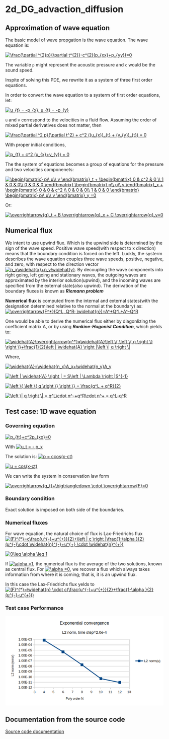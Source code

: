 # 2d_DG_advaction_diffusion

## Approximation of wave equation
The basic model of wave propgation is the wave equation. The wave equation is:

<a href="https://www.codecogs.com/eqnedit.php?latex=\frac{\partial&space;^{2}p}{\partial&space;t^{2}}-c^{2}(p_{xx}&plus;p_{yy})=0" target="_blank"><img src="https://latex.codecogs.com/gif.latex?\frac{\partial&space;^{2}p}{\partial&space;t^{2}}-c^{2}(p_{xx}&plus;p_{yy})=0" title="\frac{\partial ^{2}p}{\partial t^{2}}-c^{2}(p_{xx}+p_{yy})=0" /></a>

The variable `p` might represent the acoustic pressure and `c` would be the sound speed. 

Inspite of solving this PDE, we rewrite it as a system of three first order equations. 

In order to convert the wave equation to a systerm of first order equations, let:

<a href="https://www.codecogs.com/eqnedit.php?latex=u_{t}&space;=&space;-p_{x},&space;u_{t}&space;=&space;-p_{y}" target="_blank"><img src="https://latex.codecogs.com/gif.latex?u_{t}&space;=&space;-p_{x},&space;u_{t}&space;=&space;-p_{y}" title="u_{t} = -p_{x}, u_{t} = -p_{y}" /></a>

`u` and `v` correspond to the velocities in a fluid flow. Assuming the order of mixed partial derivatives does not matter, then

<a href="https://www.codecogs.com/eqnedit.php?latex=\frac{\partial&space;^2&space;p}{\partial&space;t^2}&space;&plus;&space;c^2&space;((u_{x})_{t}&space;&plus;&space;(v_{y})_{t})&space;=&space;0" target="_blank"><img src="https://latex.codecogs.com/gif.latex?\frac{\partial&space;^2&space;p}{\partial&space;t^2}&space;&plus;&space;c^2&space;((u_{x})_{t}&space;&plus;&space;(v_{y})_{t})&space;=&space;0" title="\frac{\partial ^2 p}{\partial t^2} + c^2 ((u_{x})_{t} + (v_{y})_{t}) = 0" /></a>

With proper initial conditions,

<a href="https://www.codecogs.com/eqnedit.php?latex=p_{t}&space;&plus;&space;c^2&space;(u_{x}&plus;v_{y})&space;=&space;0" target="_blank"><img src="https://latex.codecogs.com/gif.latex?p_{t}&space;&plus;&space;c^2&space;(u_{x}&plus;v_{y})&space;=&space;0" title="p_{t} + c^2 (u_{x}+v_{y}) = 0" /></a>

The the system of equations becomes a group of equations for the pressure and two velocities componenets:

<a href="https://www.codecogs.com/eqnedit.php?latex=\begin{bmatrix}&space;p\\&space;u\\&space;v&space;\end{bmatrix}_t&space;&plus;&space;\begin{bmatrix}&space;0&space;&&space;c^2&space;&&space;0&space;\\&space;1&space;&&space;0&space;&&space;0\\&space;0&space;&&space;0&space;&&space;0&space;\end{bmatrix}&space;\begin{bmatrix}&space;p\\&space;u\\&space;v&space;\end{bmatrix}_x&space;&plus;&space;\begin{bmatrix}&space;0&space;&&space;0&space;&&space;c^2&space;\\&space;0&space;&&space;0&space;&&space;0\\&space;1&space;&&space;0&space;&&space;0&space;\end{bmatrix}&space;\begin{bmatrix}&space;p\\&space;u\\&space;v&space;\end{bmatrix}_y&space;=0" target="_blank"><img src="https://latex.codecogs.com/gif.latex?\begin{bmatrix}&space;p\\&space;u\\&space;v&space;\end{bmatrix}_t&space;&plus;&space;\begin{bmatrix}&space;0&space;&&space;c^2&space;&&space;0&space;\\&space;1&space;&&space;0&space;&&space;0\\&space;0&space;&&space;0&space;&&space;0&space;\end{bmatrix}&space;\begin{bmatrix}&space;p\\&space;u\\&space;v&space;\end{bmatrix}_x&space;&plus;&space;\begin{bmatrix}&space;0&space;&&space;0&space;&&space;c^2&space;\\&space;0&space;&&space;0&space;&&space;0\\&space;1&space;&&space;0&space;&&space;0&space;\end{bmatrix}&space;\begin{bmatrix}&space;p\\&space;u\\&space;v&space;\end{bmatrix}_y&space;=0" title="\begin{bmatrix} p\\ u\\ v \end{bmatrix}_t + \begin{bmatrix} 0 & c^2 & 0 \\ 1 & 0 & 0\\ 0 & 0 & 0 \end{bmatrix} \begin{bmatrix} p\\ u\\ v \end{bmatrix}_x + \begin{bmatrix} 0 & 0 & c^2 \\ 0 & 0 & 0\\ 1 & 0 & 0 \end{bmatrix} \begin{bmatrix} p\\ u\\ v \end{bmatrix}_y =0" /></a>

Or:

<a href="https://www.codecogs.com/eqnedit.php?latex=\overrightarrow{q}_t&space;&plus;&space;B&space;\overrightarrow{q}_x&space;&plus;&space;C&space;\overrightarrow{q}_y=0" target="_blank"><img src="https://latex.codecogs.com/gif.latex?\overrightarrow{q}_t&space;&plus;&space;B&space;\overrightarrow{q}_x&space;&plus;&space;C&space;\overrightarrow{q}_y=0" title="\overrightarrow{q}_t + B \overrightarrow{q}_x + C \overrightarrow{q}_y=0" /></a>

## Numerical flux
We intent to use upwind flux. Which is the upwind side is determined by the sign of the wave speed. Positive wave speed(with respect to x direction) means that the boundary condition is forced on the left. Luckly, the systerm describes the wave equation couples three wave speeds, positive, negative, and zero, with respect to the direction vector <a href="https://www.codecogs.com/eqnedit.php?latex=n_x\widehat{x}&plus;n_y\widehat{y}" target="_blank"><img src="https://latex.codecogs.com/gif.latex?n_x\widehat{x}&plus;n_y\widehat{y}" title="n_x\widehat{x}+n_y\widehat{y}" /></a>. By decoupling the wave components into right going, left going and stationary waves, the outgoing waves are approximated by the interior solution(upwind), and the incoming waves are specified from the external state(also upwind). The derivation of the boundary fluxes is known as **_Riemann problem_**

**Numerical flux** is computed from the internal and external states(with the designation determined relative to the normal at the boundary) as:
<a href="https://www.codecogs.com/eqnedit.php?latex=\overrightarrow{F^*}(Q^L,&space;Q^R;&space;\widehat{n})=A^&plus;Q^L&plus;A^-Q^R" target="_blank"><img src="https://latex.codecogs.com/gif.latex?\overrightarrow{F^*}(Q^L,&space;Q^R;&space;\widehat{n})=A^&plus;Q^L&plus;A^-Q^R" title="\overrightarrow{F^*}(Q^L, Q^R; \widehat{n})=A^+Q^L+A^-Q^R" /></a>

One would be able to derive the numerical flux either by diagonlizing the coefficient matrix A, or by using **_Rankine-Hugonist Condition_**, which yields to:

<a href="https://www.codecogs.com/eqnedit.php?latex=\widehat{A}\overrightarrow{q^*}=\widehat{A}\left&space;\{&space;\left&space;\{&space;q&space;\right&space;\}&space;\right&space;\}&plus;\frac{1}{2}\left&space;|&space;\widehat{A}&space;\right&space;|\left&space;\|&space;q&space;\right&space;\|" target="_blank"><img src="https://latex.codecogs.com/gif.latex?\widehat{A}\overrightarrow{q^*}=\widehat{A}\left&space;\{&space;\left&space;\{&space;q&space;\right&space;\}&space;\right&space;\}&plus;\frac{1}{2}\left&space;|&space;\widehat{A}&space;\right&space;|\left&space;\|&space;q&space;\right&space;\|" title="\widehat{A}\overrightarrow{q^*}=\widehat{A}\left \{ \left \{ q \right \} \right \}+\frac{1}{2}\left | \widehat{A} \right |\left \| q \right \|" /></a>

Where,

<a href="https://www.codecogs.com/eqnedit.php?latex=\widehat{A}=\widehat{n_x}A_x&plus;\widehat{n_y}A_y" target="_blank"><img src="https://latex.codecogs.com/gif.latex?\widehat{A}=\widehat{n_x}A_x&plus;\widehat{n_y}A_y" title="\widehat{A}=\widehat{n_x}A_x+\widehat{n_y}A_y" /></a>

<a href="https://www.codecogs.com/eqnedit.php?latex=\left&space;|&space;\widehat{A}&space;\right&space;|&space;=&space;S\left&space;|&space;\Lambda&space;\right&space;|S^{-1}" target="_blank"><img src="https://latex.codecogs.com/gif.latex?\left&space;|&space;\widehat{A}&space;\right&space;|&space;=&space;S\left&space;|&space;\Lambda&space;\right&space;|S^{-1}" title="\left | \widehat{A} \right | = S\left | \Lambda \right |S^{-1}" /></a>

<a href="https://www.codecogs.com/eqnedit.php?latex=\left&space;\{&space;\left&space;\{&space;q&space;\right&space;\}&space;\right&space;\}&space;=&space;\frac{q^L&space;&plus;&space;q^R}{2}" target="_blank"><img src="https://latex.codecogs.com/gif.latex?\left&space;\{&space;\left&space;\{&space;q&space;\right&space;\}&space;\right&space;\}&space;=&space;\frac{q^L&space;&plus;&space;q^R}{2}" title="\left \{ \left \{ q \right \} \right \} = \frac{q^L + q^R}{2}" /></a>

<a href="https://www.codecogs.com/eqnedit.php?latex=\left&space;\|&space;q&space;\right&space;\|&space;=&space;q^L\cdot&space;n^-&plus;q^R\cdot&space;n^&plus;&space;=&space;q^L-q^R" target="_blank"><img src="https://latex.codecogs.com/gif.latex?\left&space;\|&space;q&space;\right&space;\|&space;=&space;q^L\cdot&space;n^-&plus;q^R\cdot&space;n^&plus;&space;=&space;q^L-q^R" title="\left \| q \right \| = q^L\cdot n^-+q^R\cdot n^+ = q^L-q^R" /></a>

## Test case: 1D wave equation
### Governing equation
<a href="https://www.codecogs.com/eqnedit.php?latex=p_{tt}&plus;c^2p_{xx}=0" target="_blank"><img src="https://latex.codecogs.com/gif.latex?p_{tt}&plus;c^2p_{xx}=0" title="p_{tt}+c^2p_{xx}=0" /></a>

With <a href="https://www.codecogs.com/eqnedit.php?latex=u_t&space;=&space;-&space;p_x" target="_blank"><img src="https://latex.codecogs.com/gif.latex?u_t&space;=&space;-&space;p_x" title="u_t = - p_x" /></a>

The solution is:
<a href="https://www.codecogs.com/eqnedit.php?latex=p&space;=&space;ccos(x-ct)" target="_blank"><img src="https://latex.codecogs.com/gif.latex?p&space;=&space;ccos(x-ct)" title="p = ccos(x-ct)" /></a>

<a href="https://www.codecogs.com/eqnedit.php?latex=u&space;=&space;cos(x-ct)" target="_blank"><img src="https://latex.codecogs.com/gif.latex?u&space;=&space;cos(x-ct)" title="u = cos(x-ct)" /></a>

We can write the system in conservation law form

<a href="https://www.codecogs.com/eqnedit.php?latex=\overrightarrow{q_t}&plus;\bigtriangledown&space;\cdot&space;\overrightarrow{F}=0" target="_blank"><img src="https://latex.codecogs.com/gif.latex?\overrightarrow{q_t}&plus;\bigtriangledown&space;\cdot&space;\overrightarrow{F}=0" title="\overrightarrow{q_t}+\bigtriangledown \cdot \overrightarrow{F}=0" /></a>

### Boundary condition
Exact solution is imposed on both side of the boundaries.

### Numerical fluxes
For wave equation, the natural choice of flux is Lax-Friedrichs flux
<a href="https://www.codecogs.com/eqnedit.php?latex=(F)^{*}=c\frac{u^{-}&plus;u^{&plus;}}{2}&plus;\left&space;|&space;c&space;\right&space;|\frac{1-\alpha&space;}{2}(u^{-}\cdot&space;\widehat{n}^{-}&plus;u^{&plus;}&space;\cdot&space;\widehat{n}^{&plus;})" target="_blank"><img src="https://latex.codecogs.com/gif.latex?(F)^{*}=c\frac{u^{-}&plus;u^{&plus;}}{2}&plus;\left&space;|&space;c&space;\right&space;|\frac{1-\alpha&space;}{2}(u^{-}\cdot&space;\widehat{n}^{-}&plus;u^{&plus;}&space;\cdot&space;\widehat{n}^{&plus;})" title="(F)^{*}=c\frac{u^{-}+u^{+}}{2}+\left | c \right |\frac{1-\alpha }{2}(u^{-}\cdot \widehat{n}^{-}+u^{+} \cdot \widehat{n}^{+})" /></a>

<a href="https://www.codecogs.com/eqnedit.php?latex=0\leq&space;\alpha&space;\leq&space;1" target="_blank"><img src="https://latex.codecogs.com/gif.latex?0\leq&space;\alpha&space;\leq&space;1" title="0\leq \alpha \leq 1" /></a>

If <a href="https://www.codecogs.com/eqnedit.php?latex=\alpha&space;=1" target="_blank"><img src="https://latex.codecogs.com/gif.latex?\alpha&space;=1" title="\alpha =1" /></a>, the numerical flux is the average of the two solutions, known as central flux. For <a href="https://www.codecogs.com/eqnedit.php?latex=\alpha&space;=0" target="_blank"><img src="https://latex.codecogs.com/gif.latex?\alpha&space;=0" title="\alpha =0" /></a>, we recover a flux which always takes information from where it is coming; that is, it is an upwind flux.

In this case the Lax-Friedrichs flux yelds to
<a href="https://www.codecogs.com/eqnedit.php?latex=(F)^{*}=\widehat{n}&space;\cdot&space;c(\frac{u^{-}&plus;u^{&plus;}}{2}&plus;\frac{1-\alpha&space;}{2}(u^{-}-u^{&plus;}))" target="_blank"><img src="https://latex.codecogs.com/gif.latex?(F)^{*}=\widehat{n}&space;\cdot&space;c(\frac{u^{-}&plus;u^{&plus;}}{2}&plus;\frac{1-\alpha&space;}{2}(u^{-}-u^{&plus;}))" title="(F)^{*}=\widehat{n} \cdot c(\frac{u^{-}+u^{+}}{2}+\frac{1-\alpha }{2}(u^{-}-u^{+}))" /></a>

### Test case Performance
![1d_advection_error](pics/1d_advection_error.png)

## Documentation from the source code
[Source code documentation]( https://shiqihe000.github.io/2d_DG_advaction_diffusion/output/html/index.html)

